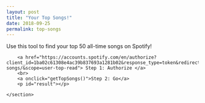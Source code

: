 ```yaml
---
layout: post
title: "Your Top Songs!"
date: 2018-09-25
permalink: top-songs
---
```


<script>
function getTopSongs() {
	document.getElementById("result").innerHTML = "Loading...";
  var xhttp = new XMLHttpRequest();
  let url = new URL(window.location.href);
	if (url.hash == '') {
		alert("Please authorize first!");
		return 0;
	}
	let token = url.hash.split('=')[1].split('&')[0]; // Wow that's so ugly...
  xhttp.onreadystatechange = function() {
    if (this.readyState == 4 && this.status == 200) {
			document.getElementById("result").innerHTML = "<br>";
			// Get Response
      res = JSON.parse(this.response);
			console.log(res);
      let data = _.get(res, "items");
      if (data && _.size(data) < 1) {
        document.getElementById("result").innerHTML = "<p>ERROR :(</p>"
        return;
      }
      _.forEach(data, function(value, index) {
				console.log(value);
				element = index+1 + ". <strong>" + value.name + "</strong> (" + value.artists[0].name + ")<br>";
        document.getElementById("result").innerHTML += element;
      });
    // }
		//
    // if (this.status == 400) {
    //   document.getElementById("result").innerHTML = "<p>Please Try Again!</p>"
    }
  }
  xhttp.open("GET", "https://api.spotify.com/v1/me/top/tracks?limit=50&time_range=long_term", true);
	xhttp.setRequestHeader('Authorization', 'Bearer ' + token);
  xhttp.send();
}
</script>
<div class="col12">
	<section class="post-home">
		<p>Use this tool to find your top 50 all-time songs on Spotify!</p>

		<a href="https://accounts.spotify.com/en/authorize?client_id=1ba02c61308e4ac39b837693a1281b02&response_type=token&redirect_uri=https://joshspicer.com/top-songs/&scope=user-top-read"> Step 1: Authorize </a>
		<br>
		<a onclick="getTopSongs()">Step 2: Go</a>
		<p id="result"></p>

	</section>
</div>
